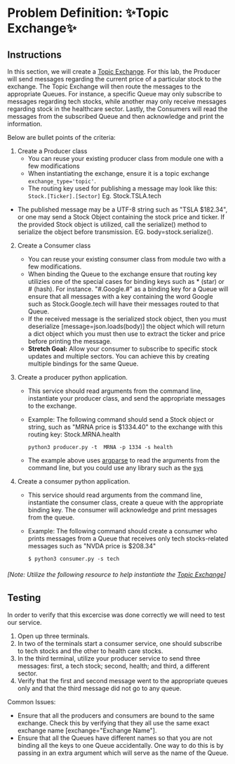 # Problem Definition: ✨Topic Exchange✨

##  Instructions
In this section, we will create a [Topic Exchange](../README.md#topic-exchange). For this lab, the Producer will send messages regarding the current price of a particular stock to the exchange. The Topic Exchange will then route the messages to the appropriate Queues. For instance, a specific Queue may only subscribe to messages regarding tech stocks, while another may only receive messages regarding stock in the healthcare sector. Lastly, the Consumers will read the messages from the subscribed Queue and then acknowledge and print the information.

Below are bullet points of the criteria:

1. Create a Producer class
    - You can reuse your existing producer class from module one with a few modifications
    - When instantiating the exchange, ensure it is a topic exchange `exchange_type='topic'`.
    - The routing key used for publishing a message may look like this: `Stock.[Ticker].[Sector]` Eg. Stock.TSLA.tech
- The published message may be a UTF-8 string such as "TSLA $182.34", or one may send a Stock Object containing the stock price and ticker. If the provided Stock object is utilized, call the serialize() method to serialize the object before transmission. EG. body=stock.serialize().

2. Create a Consumer class
    - You can reuse your existing consumer class from module two with a few modifications.
    - When binding the Queue to the exchange ensure that routing key utilizies one of the special cases for binding keys such as \* (star) or # (hash). For instance. "#.Google.#" as a binding key for a Queue will ensure that all messages with a key containing the word Google such as Stock.Google.tech will have their messages routed to that Queue. 
    - If the received message is the serialized stock object, then you must deserialize [message=json.loads(body)]
    the object which will return a dict object which you must then use to extract the ticker and price before printing the message.
    - **Stretch Goal:** Allow your consumer to subscribe to specific stock updates and multiple sectors. You can achieve this by creating multiple bindings for the same Queue.

3. Create a producer python application.
    * This service should read arguments from the command line, instantiate your producer class, and send the appropriate messages to the exchange.
    * Example: The following command should send a Stock object or string, such as "MRNA price is $1334.40" to the exchange with this routing key: Stock.MRNA.health
        
        `python3 producer.py -t  MRNA -p 1334 -s health`
        
    * The example above uses [argparse](https://docs.python.org/3/library/argparse.html) to read the arguments from the command line, but you could use any library such as the [sys](https://docs.python.org/3/library/sys.html)
    
4. Create a consumer python application.
    *   This service should read arguments from the command line, instantiate the consumer class, create a queue with the appropriate binding key. The consumer will acknowledge and print messages from the queue.
    * Example: The following command should create a consumer who prints messages from a Queue that receives only tech stocks-related messages such as  "NVDA price is $208.34"  
        
        `$ python3 consumer.py -s tech`
        
###### [Note: Utilize the following resource to help instantiate the [Topic Exchange](https://www.rabbitmq.com/tutorials/tutorial-five-python.html)]

## Testing
In order to verify that this excercise was done correctly we will need to test our service.
1. Open up three terminals.
2. In two of the terminals start a consumer service, one should subscribe to tech stocks and the other to health care stocks.
3. In the third terminal, utilize your producer service to send three messages: first, a tech stock; second, health; and third, a different sector.
4. Verify that the first and second message went to the appropriate queues only and that the third message did not go to any queue.

Common Issues:
* Ensure that all the producers and consumers are bound to the same exchange. Check this by verifying that they all use the same exact exchange name [exchange="Exchange Name"].
* Ensure that all the Queues have different names so that you are not binding all the keys to one Queue accidentally. One way to do this is by passing in an extra argument which will serve as the name of the Queue.